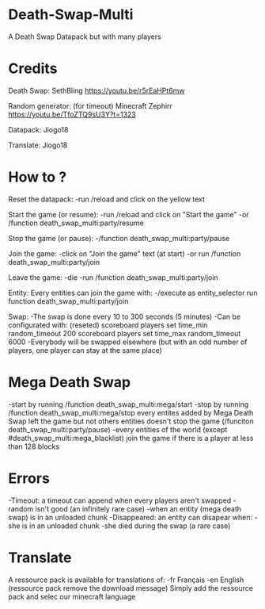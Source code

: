 # Death-Swap-Multi
A Death Swap Datapack but with many players

# Credits
Death Swap:
SethBling
https://youtu.be/r5rEaHPt6mw

Random generator: (for timeout)
Minecraft Zephirr
https://youtu.be/TfoZTQ9sU3Y?t=1323

Datapack:
Jiogo18

Translate:
Jiogo18


# How to ?
Reset the datapack:
-run /reload and click on the yellow text

Start the game (or resume):
-run /reload and click on "Start the game"
-or /function death_swap_multi:party/resume

Stop the game (or pause):
-/function death_swap_multi:party/pause

Join the game:
-click on "Join the game" text (at start)
-or run /function death_swap_multi:party/join

Leave the game:
-die
-run /function death_swap_multi:party/join

Entity:
Every entities can join the game with:
-/execute as entity_selector run function death_swap_multi:party/join

Swap:
-The swap is done every 10 to 300 seconds (5 minutes)
-Can be configurated with: (reseted)
	scoreboard players set time_min random_timeout 200
	scoreboard players set time_max random_timeout 6000
-Everybody will be swapped elsewhere (but with an odd number of players, one player can stay at the same place)


# Mega Death Swap
-start by running /function death_swap_multi:mega/start
-stop by running /function death_swap_multi:mega/stop
	every entites added by Mega Death Swap left the game but not others entities
	doesn't stop the game (/funciton death_swap_multi:party/pause)
-every entities of the world (except #death_swap_multi:mega_blacklist) join the game if there is a player at less than 128 blocks


# Errors
-Timeout: a timeout can append when every players aren't swapped
	-random isn't good (an infinitely rare case)
	-when an entity (mega death swap) is in an unloaded chunk
-Disappeared: an entity can disapear when:
	-she is in an unloaded chunk
	-she died during the swap (a rare case)


# Translate
A ressource pack is available for translations of:
-fr Français
-en English (ressource pack remove the download message)
Simply add the ressource pack and selec our minecraft language

